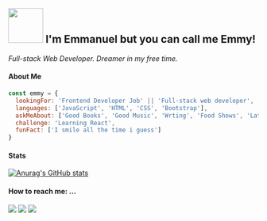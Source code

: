 <h2><img src="https://media.giphy.com/media/26Fxy3Iz1ari8oytO/giphy.gif" width="70"> I'm Emmanuel but you can call me Emmy!</h2>

<p><em>Full-stack Web Developer. Dreamer in my free time.</em></p>

<h4>About Me</h4>

```javascript
const emmy = {
  lookingFor: 'Frontend Developer Job' || 'Full-stack web developer',
  languages: ['JavaScript', 'HTML', 'CSS', 'Bootstrap'],
  askMeAbout: ['Good Books', 'Good Music', 'Wrting', 'Food Shows', 'Latest Technologies', 'Loving People', 'The perks of being a wall flower'],
  challenge: 'Learning React',
  funFact: ['I smile all the time i guess']
}
```

<h4>Stats</h4>

[![Anurag's GitHub stats](https://github-readme-stats.vercel.app/api?username=emmyobonyo)](https://github.com/anuraghazra/github-readme-stats)

<h4>How to reach me: ...</h4>

[![](https://img.shields.io/badge/LinkedIn-0077B5?style=for-the-badge&logo=linkedin&logoColor=white)](https://www.linkedin.com/in/emmanuel-obonyo-3728a2200/)
[![](https://img.shields.io/badge/Twitter-1DA1F2?style=for-the-badge&logo=twitter&logoColor=white)](https://twitter.com/emmyobonyo)
[![](https://img.shields.io/badge/Gmail-D14836?style=for-the-badge&logo=gmail&logoColor=white)](https://mail.google.com/mail/?view=cm&source=mailto&to=emmyobonyo@gmail.com)

<!--START_SECTION:waka-->
<!--END_SECTION:waka-->

<!--
**emmyobonyo/emmyobonyo** is a ✨ _special_ ✨ repository because its `README.md` (this file) appears on your GitHub profile.

Here are some ideas to get you started:

- 🔭 I’m currently working on ...
- 🌱 I’m currently learning ...
- 👯 I’m looking to collaborate on ...
- 🤔 I’m looking for help with ...
- 💬 Ask me about ...
- 📫 How to reach me: ...
- 😄 Pronouns: ...
- ⚡ Fun fact: ...
-->
